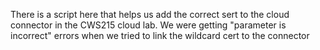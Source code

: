 There is a script here that helps us add the correct sert to the cloud connector in the CWS215 cloud lab.
We were getting "parameter is incorrect" errors when we tried to link the wildcard cert to the connector
